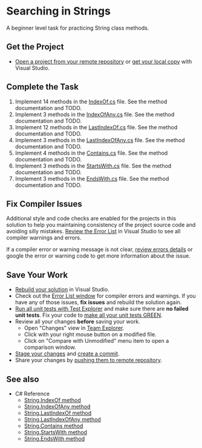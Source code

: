 # Searching in Strings

A beginner level task for practicing String class methods.


## Get the Project

* [Open a project from your remote repository](https://docs.microsoft.com/en-us/visualstudio/get-started/tutorial-open-project-from-repo) or [get your local copy](https://docs.microsoft.com/en-us/azure/devops/repos/git/clone#clone-from-another-git-provider) with Visual Studio.


## Complete the Task

1. Implement 14 methods in the [IndexOf.cs](SearchingInStrings/IndexOf.cs) file. See the method documentation and TODO.
1. Implement 3 methods in the [IndexOfAny.cs](SearchingInStrings/IndexOfAny.cs) file. See the method documentation and TODO.
1. Implement 12 methods in the [LastIndexOf.cs](SearchingInStrings/LastIndexOf.cs) file. See the method documentation and TODO.
1. Implement 3 methods in the [LastIndexOfAny.cs](SearchingInStrings/LastIndexOfAny.cs) file. See the method documentation and TODO.
1. Implement 4 methods in the [Contains.cs](SearchingInStrings/Contains.cs) file. See the method documentation and TODO.
1. Implement 3 methods in the [StartsWith.cs](SearchingInStrings/StartsWith.cs) file. See the method documentation and TODO.
1. Implement 3 methods in the [EndsWith.cs](SearchingInStrings/EndsWith.cs) file. See the method documentation and TODO.


## Fix Compiler Issues

Additional style and code checks are enabled for the projects in this solution to help you maintaining consistency of the project source code and avoiding silly mistakes. [Review the Error List](https://docs.microsoft.com/en-us/visualstudio/ide/find-and-fix-code-errors#review-the-error-list) in Visual Studio to see all compiler warnings and errors.

If a compiler error or warning message is not clear, [review errors details](https://docs.microsoft.com/en-us/visualstudio/ide/find-and-fix-code-errors#review-errors-in-detail) or google the error or warning code to get more information about the issue.


## Save Your Work

* [Rebuild your solution](https://docs.microsoft.com/en-us/visualstudio/ide/building-and-cleaning-projects-and-solutions-in-visual-studio) in Visual Studio.
* Check out the [Error List window](https://docs.microsoft.com/en-us/visualstudio/ide/reference/error-list-window) for compiler errors and warnings. If you have any of those issues, **fix issues** and rebuild the solution again.
* [Run all unit tests with Test Explorer](https://docs.microsoft.com/en-us/visualstudio/test/run-unit-tests-with-test-explorer) and make sure there are **no failed unit tests**. Fix your code to [make all your unit tests GREEN](https://stackoverflow.com/questions/276813/what-is-red-green-testing).
* Review all your changes **before** saving your work.
    * Open "Changes" view in [Team Explorer](https://docs.microsoft.com/en-us/visualstudio/ide/reference/team-explorer-reference).
    * Click with your right mouse button on a modified file.
    * Click on "Compare with Unmodified" menu item to open a comparison window.
* [Stage your changes](https://docs.microsoft.com/en-us/azure/devops/repos/git/commits#stage-your-changes) and [create a commit](https://docs.microsoft.com/en-us/azure/devops/repos/git/commits#create-a-commit).
* Share your changes by [pushing them to remote repository](https://docs.microsoft.com/en-us/azure/devops/repos/git/pushing).


## See also

* C# Reference
  * [String.IndexOf method](https://docs.microsoft.com/en-us/dotnet/api/system.string.indexof)
  * [String.IndexOfAny method](https://docs.microsoft.com/en-us/dotnet/api/system.string.indexofany)
  * [String.LastIndexOf method](https://docs.microsoft.com/en-us/dotnet/api/system.string.lastindexof)
  * [String.LastIndexOfAny method](https://docs.microsoft.com/en-us/dotnet/api/system.string.lastindexofany)
  * [String.Contains method](https://docs.microsoft.com/en-us/dotnet/api/system.string.contains)
  * [String.StartsWith method](https://docs.microsoft.com/en-us/dotnet/api/system.string.startswith)
  * [String.EndsWith method](https://docs.microsoft.com/en-us/dotnet/api/system.string.endswith)
